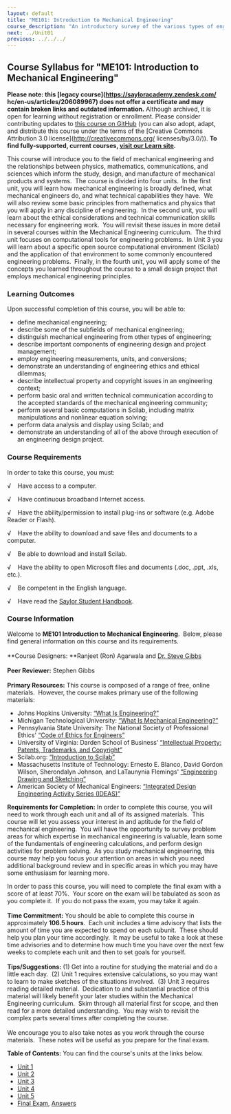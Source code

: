 ```yaml
---
layout: default
title: "ME101: Introduction to Mechanical Engineering"
course_description: "An introductory survey of the various types of engineering and elementary design principles, with particular emphasis on mathematics and physics important in engineering, technical drawing, and numerical computing."
next: ../Unit01
previous: ../../../
---
```

Course Syllabus for "ME101: Introduction to Mechanical Engineering"
-------------------------------------------------------------------

**Please note: this [legacy course](https://sayloracademy.zendesk.com/
hc/en-us/articles/206089967) does not offer a certificate and may contain 
broken links and outdated information.** Although archived, it is open 
for learning without registration or enrollment. Please consider contributing 
updates to [this course on GitHub](https://github.com/saylordotorg/course_me101) 
(you can also adopt, adapt, and distribute this course under the terms of 
the [Creative Commons Attribution 3.0 license](http://creativecommons.org/
licenses/by/3.0/)). **To find fully-supported, current courses, [visit our 
Learn site](https://learn.saylor.org).**

This course will introduce you to the field of mechanical engineering
and the relationships between physics, mathematics, communications, and
sciences which inform the study, design, and manufacture of mechanical
products and systems.  The course is divided into four units.  In the
first unit, you will learn how mechanical engineering is broadly
defined, what mechanical engineers do, and what technical capabilities
they have.  We will also review some basic principles from mathematics
and physics that you will apply in any discipline of engineering.  In
the second unit, you will learn about the ethical considerations and
technical communication skills necessary for engineering work.  You will
revisit these issues in more detail in several courses within the
Mechanical Engineering curriculum.  The third unit focuses on
computational tools for engineering problems.  In Unit 3 you will learn
about a specific open source computational environment (Scilab) and the
application of that environment to some commonly encountered engineering
problems.  Finally, in the fourth unit, you will apply some of the
concepts you learned throughout the course to a small design project
that employs mechanical engineering principles.

### Learning Outcomes

Upon successful completion of this course, you will be able to:

-   define mechanical engineering;
-   describe some of the subfields of mechanical engineering;
-   distinguish mechanical engineering from other types of engineering;
-   describe important components of engineering design and project
    management;
-   employ engineering measurements, units, and conversions;
-   demonstrate an understanding of engineering ethics and ethical
    dilemmas;
-   describe intellectual property and copyright issues in an
    engineering context;
-   perform basic oral and written technical communication according to
    the accepted standards of the mechanical engineering community;
-   perform several basic computations in Scilab, including matrix
    manipulations and nonlinear equation solving;
-   perform data analysis and display using Scilab; and
-   demonstrate an understanding of all of the above through execution
    of an engineering design project.

### Course Requirements

In order to take this course, you must:  
   
 √    Have access to a computer.  
   
 √    Have continuous broadband Internet access.  
   
 √    Have the ability/permission to install plug-ins or software (e.g.
Adobe Reader or Flash).  
   
 √    Have the ability to download and save files and documents to a
computer.  
   
 √    Be able to download and install Scilab.  
   
 √    Have the ability to open Microsoft files and documents (.doc,
.ppt, .xls, etc.).  
   
 √    Be competent in the English language.  
   
 √    Have read the [Saylor Student
Handbook](http://www.saylor.org/site/wp-content/uploads/2012/05/Saylor-StudentHandbook.pdf).

### Course Information

Welcome to **ME101 Introduction to Mechanical Engineering**.  Below,
please find general information on this course and its requirements.   
    
 **Course Designers: **Ranjeet (Ron) Agarwala and [Dr. Steve
Gibbs](http://www.saylor.org/faculty-a-g/#DrSteveGibbs)  
    
 **Peer Reviewer:** Stephen Gibbs  
    
 **Primary Resources:** This course is composed of a range of free,
online materials.  However, the course makes primary use of the
following materials:  

-   Johns Hopkins University: [“What Is
    Engineering?”](http://www.jhu.edu/virtlab/index.html)
-   Michigan Technological University: [“What Is Mechanical
    Engineering?”](http://www.me.mtu.edu/admin/whatme.html#what)
-   Pennsylvania State University: The National Society of Professional
    Ethics' [“Code of Ethics for
    Engineers”](http://www.nspe.org/Ethics/CodeofEthics/index.html)
-   University of Virginia: Darden School of Business’ [“Intellectual
    Property: Patents, Trademarks, and
    Copyright”](http://www.youtube.com/watch?v=qFRaamWjYGo)
-   Scilab.org: [“Introduction to
    Scilab”](http://www.scilab.org/support/documentation/tutorials)
-   Massachusetts Institute of Technology: Ernesto E. Blanco, David
    Gordon Wilson, Sherondalyn Johnson, and LaTaunynia
    Flemings' [“Engineering Drawing and
    Sketching”](http://www.me.umn.edu/courses/me2011/handouts/drawing/blanco-tutorial.html)
-   American Society of Mechanical Engineers: [“Integrated Design
    Engineering Activity Series
    (IDEAS)”](http://www.asme.org/groups/educational-resources/integrated-design-engineering-activity-series)

**Requirements for Completion:** In order to complete this course, you
will need to work through each unit and all of its assigned materials. 
This course will let you assess your interest in and aptitude for the
field of mechanical engineering.  You will have the opportunity to
survey problem areas for which expertise in mechanical engineering is
valuable, learn some of the fundamentals of engineering calculations,
and perform design activities for problem solving.  As you study
mechanical engineering, this course may help you focus your attention on
areas in which you need additional background review and in specific
areas in which you may have some enthusiasm for learning more.  
   
 In order to pass this course, you will need to complete the final exam
with a score of at least 70%.  Your score on the exam will be tabulated
as soon as you complete it.  If you do not pass the exam, you may take
it again.  
    
 **Time Commitment:** You should be able to complete this course in
approximately **106.5 hours**.  Each unit includes a time advisory that
lists the amount of time you are expected to spend on each subunit. 
These should help you plan your time accordingly.  It may be useful to
take a look at these time advisories and to determine how much time you
have over the next few weeks to complete each unit and then to set goals
for yourself.    
    
 **Tips/Suggestions:** (1) Get into a routine for studying the material
and do a little each day.  (2) Unit 1 requires extensive calculations,
so you may want to learn to make sketches of the situations involved.
 (3) Unit 3 requires reading detailed material.  Dedication to and
substantial practice of this material will likely benefit your later
studies within the Mechanical Engineering curriculum.  Skim through all
material first for scope, and then read for a more detailed
understanding.  You may wish to revisit the complex parts several times
after completing the course.  
    
 We encourage you to also take notes as you work through the course
materials.  These notes will be useful as you prepare for the final
exam.

**Table of Contents:** You can find the course's units at the links below.

- [Unit 1](https://legacy.saylor.org/me101/Unit01/)
- [Unit 2](https://legacy.saylor.org/me101/Unit02/)
- [Unit 3](https://legacy.saylor.org/me101/Unit03/)
- [Unit 4](https://legacy.saylor.org/me101/Unit04/)
- [Unit 5](https://legacy.saylor.org/me101/Unit05/)
- [Final Exam](http://saylordotorg.github.io/LegacyExams/ME/ME101/ME101-FinalExam.html), [Answers](http://saylordotorg.github.io/LegacyExams/ME/ME101/ME101-FinalExam-Answers.html)
